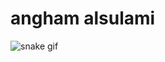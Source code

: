 # angham alsulami

![snake gif](https://github.com/angham999/blob/output/github-contribution-grid-snake.gif)
